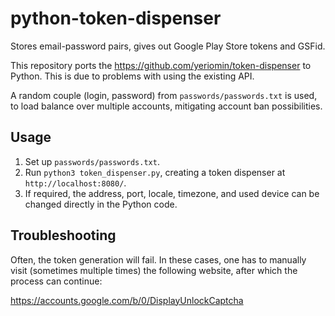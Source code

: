 # python-token-dispenser
Stores email-password pairs, gives out Google Play Store tokens and GSFid.

This repository ports the https://github.com/yeriomin/token-dispenser to Python. This is due to problems with using the existing API.

A  random couple (login, password) from `passwords/passwords.txt` is used, to load balance over multiple accounts, mitigating account ban possibilities.

## Usage

1. Set up `passwords/passwords.txt`.
2. Run `python3 token_dispenser.py`, creating a token dispenser at `http://localhost:8080/`.
3. If required, the address, port, locale, timezone, and used device can be changed directly in the Python code.

## Troubleshooting

Often, the token generation will fail. In these cases, one has to manually visit (sometimes multiple times) the following website, after which the process can continue:

https://accounts.google.com/b/0/DisplayUnlockCaptcha
